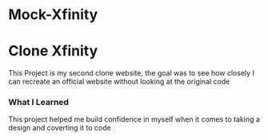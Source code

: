 # Mock-Xfinity

<h1>Clone Xfinity</h1>

<p>This Project is my second clone website, the goal was to see how closely I can recreate an official website without looking at the original code</p>

<h3>What I Learned</h3>

<p>This project helped me build confidence in myself when it comes to taking a design and coverting it to code</p>
